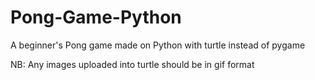 # Pong-Game-Python
A beginner's Pong game made on Python with turtle instead of pygame

NB:
Any images uploaded into turtle should be in gif format
